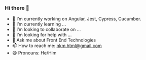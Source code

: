 ### Hi there 👋

- 🔭 I’m currently working on Angular, Jest, Cypress, Cucumber.
- 🌱 I’m currently learning ...
- 👯 I’m looking to collaborate on ...
- 🤔 I’m looking for help with ...
- 💬 Ask me about Front End Technologies
- 📫 How to reach me: nkm.html@gmail.com
- 😄 Pronouns: He/Him

<!--
**naushadkm/naushadkm** is a ✨ _special_ ✨ repository because its `README.md` (this file) appears on your GitHub profile.

Here are some ideas to get you started:

- ⚡ Fun fact: ...
-->

